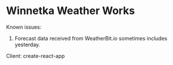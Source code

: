# Winnetka Weather Works

Known issues:
1. Forecast data received from WeatherBit.io sometimes includes yesterday. 

Client: create-react-app 
 

